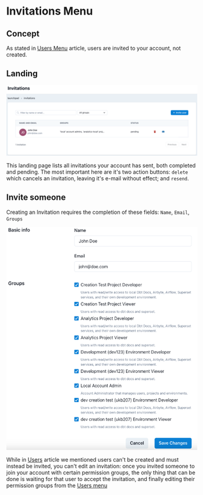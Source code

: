# Invitations Menu

## Concept

<!-- TODO: Get a proper well-writen concept of what a Project in Datacoves is -->
As stated in [Users Menu](/reference/admin-menu/users.md) article, users are invited to your account, not created.

## Landing

![Invitations Landing](./assets/invitations_landing.png)

This landing page lists all invitations your account has sent, both completed and pending. The most important here are it's two action buttons: `delete` which cancels an invitation, leaving it's e-mail without effect; and `resend`.

## Invite someone

Creating an Invitation requires the completion of these fields: `Name`, `Email`, `Groups`

![Integration Create or Edit Page](./assets/users_edit_page.png)

While in [Users](/reference/admin-menu/users.md) article we mentioned users can't be created and must instead be invited, you can't edit an invitation: once you invited someone to join your account with certain permission groups, the only thing that can be done is waiting for that user to accept the invitation, and finally editing their permission groups from the [Users menu](/reference/admin-menu/users.md) 

